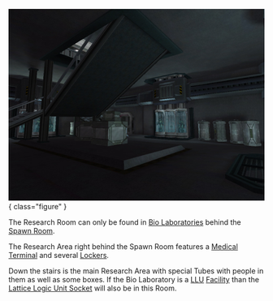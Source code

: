 ![](../images/BioLabResearchRoom.jpg){ class="figure" }

The Research Room can
only be found in [Bio Laboratories](Bio_Laboratory.md) behind the
[Spawn Room](Spawn_Room.md).

The Research Area right behind the Spawn Room features a
[Medical Terminal](../items/Medical_Terminal.md) and several
[Lockers](../items/Lockers.md).

Down the stairs is the main Research Area with special Tubes with people in them
as well as some boxes. If the Bio Laboratory is a
[LLU](../terminology/Lattice_Logic_Unit.md) [Facility](Facilities.md) than the
[Lattice Logic Unit Socket](Lattice_Logic_Unit_Socket.md) will also be in this
Room.

